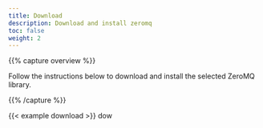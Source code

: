 ```yaml
---
title: Download
description: Download and install zeromq
toc: false
weight: 2
---
```


{{% capture overview %}}

Follow the instructions below to download and install the selected ZeroMQ
library.

{{% /capture %}}

{{< example download >}}
dow
